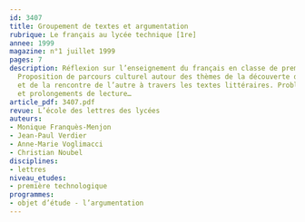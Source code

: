 ```yaml
---
id: 3407
title: Groupement de textes et argumentation 
rubrique: Le français au lycée technique [1re]
annee: 1999
magazine: n°1 juillet 1999
pages: 7
description: Réflexion sur l’enseignement du français en classe de première technologique.
  Proposition de parcours culturel autour des thèmes de la découverte du Nouveau Monde
  et de la rencontre de l’autre à travers les textes littéraires. Problématique, objectifs
  et prolongements de lecture…
article_pdf: 3407.pdf
revue: L’école des lettres des lycées
auteurs:
- Monique Franquès-Menjon
- Jean-Paul Verdier
- Anne-Marie Voglimacci
- Christian Noubel
disciplines:
- lettres
niveau_etudes:
- première technologique
programmes:
- objet d’étude - l’argumentation
---
```

